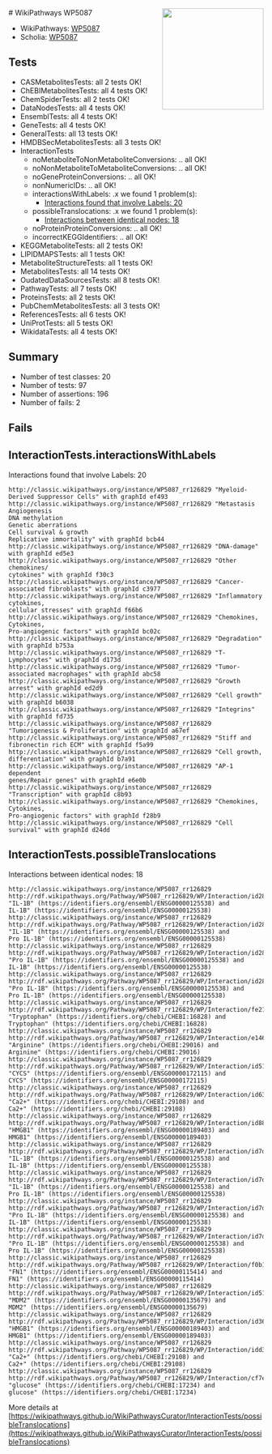 <img style="float: right; width: 200px" src="https://upload.wikimedia.org/wikipedia/commons/thumb/8/83/Wplogo_with_text_500.png/640px-Wplogo_with_text_500.png" />
# WikiPathways WP5087

* WikiPathways: [WP5087](https://wikipathways.org/pathways/WP5087)
* Scholia: [WP5087](https://scholia.toolforge.org/wikipathways/WP5087)
## Tests
* CASMetabolitesTests: all 2 tests OK!
* ChEBIMetabolitesTests: all 4 tests OK!
* ChemSpiderTests: all 2 tests OK!
* DataNodesTests: all 4 tests OK!
* EnsemblTests: all 4 tests OK!
* GeneTests: all 4 tests OK!
* GeneralTests: all 13 tests OK!
* HMDBSecMetabolitesTests: all 3 tests OK!
* InteractionTests
    * noMetaboliteToNonMetaboliteConversions: .. all OK!
    * noNonMetaboliteToMetaboliteConversions: .. all OK!
    * noGeneProteinConversions: .. all OK!
    * nonNumericIDs: .. all OK!
    * interactionsWithLabels: .x we found 1 problem(s):
        * [Interactions found that involve Labels: 20](#fe97a8d7)
    * possibleTranslocations: .x we found 1 problem(s):
        * [Interactions between identical nodes: 18](#661ebef2)
    * noProteinProteinConversions: .. all OK!
    * incorrectKEGGIdentifiers: .. all OK!
* KEGGMetaboliteTests: all 2 tests OK!
* LIPIDMAPSTests: all 1 tests OK!
* MetaboliteStructureTests: all 1 tests OK!
* MetabolitesTests: all 14 tests OK!
* OudatedDataSourcesTests: all 8 tests OK!
* PathwayTests: all 7 tests OK!
* ProteinsTests: all 2 tests OK!
* PubChemMetabolitesTests: all 3 tests OK!
* ReferencesTests: all 6 tests OK!
* UniProtTests: all 5 tests OK!
* WikidataTests: all 4 tests OK!


## Summary

* Number of test classes: 20
* Number of tests: 97
* Number of assertions: 196
* Number of fails: 2

## Fails

<a name="fe97a8d7" />

## InteractionTests.interactionsWithLabels

Interactions found that involve Labels: 20
```
http://classic.wikipathways.org/instance/WP5087_rr126829 "Myeloid-Derived Suppressor Cells" with graphId ef493
http://classic.wikipathways.org/instance/WP5087_rr126829 "Metastasis
Angiogenesis
DNA methylation
Genetic aberrations
Cell survival & growth
Replicative immortality" with graphId bcb44
http://classic.wikipathways.org/instance/WP5087_rr126829 "DNA-damage" with graphId ed5e3
http://classic.wikipathways.org/instance/WP5087_rr126829 "Other chemokines/
cytokines" with graphId f30c3
http://classic.wikipathways.org/instance/WP5087_rr126829 "Cancer-associated fibroblasts" with graphId c3977
http://classic.wikipathways.org/instance/WP5087_rr126829 "Inflammatory cytokines,
cellular stresses" with graphId f66b6
http://classic.wikipathways.org/instance/WP5087_rr126829 "Chemokines, Cytokines,
Pro-angiogenic factors" with graphId bc02c
http://classic.wikipathways.org/instance/WP5087_rr126829 "Degradation" with graphId b753a
http://classic.wikipathways.org/instance/WP5087_rr126829 "T-Lymphocytes" with graphId d173d
http://classic.wikipathways.org/instance/WP5087_rr126829 "Tumor-associated macrophages" with graphId abc58
http://classic.wikipathways.org/instance/WP5087_rr126829 "Growth arrest" with graphId ed2d9
http://classic.wikipathways.org/instance/WP5087_rr126829 "Cell growth" with graphId b6038
http://classic.wikipathways.org/instance/WP5087_rr126829 "Integrins" with graphId fd735
http://classic.wikipathways.org/instance/WP5087_rr126829 "Tumorigenesis & Proliferation" with graphId a67ef
http://classic.wikipathways.org/instance/WP5087_rr126829 "Stiff and 
fibronectin rich ECM" with graphId f5a99
http://classic.wikipathways.org/instance/WP5087_rr126829 "Cell growth,
differentiation" with graphId b7a91
http://classic.wikipathways.org/instance/WP5087_rr126829 "AP-1 dependent 
genes/Repair genes" with graphId e6e0b
http://classic.wikipathways.org/instance/WP5087_rr126829 "Transcription" with graphId c8b93
http://classic.wikipathways.org/instance/WP5087_rr126829 "Chemokines, Cytokines,
Pro-angiogenic factors" with graphId f28b9
http://classic.wikipathways.org/instance/WP5087_rr126829 "Cell survival" with graphId d24dd
```

<a name="661ebef2" />

## InteractionTests.possibleTranslocations

Interactions between identical nodes: 18
```
http://classic.wikipathways.org/instance/WP5087_rr126829 http://rdf.wikipathways.org/Pathway/WP5087_rr126829/WP/Interaction/id287b2937 "IL-1B" (https://identifiers.org/ensembl/ENSG00000125538) and 
IL-1B" (https://identifiers.org/ensembl/ENSG00000125538)
http://classic.wikipathways.org/instance/WP5087_rr126829 http://rdf.wikipathways.org/Pathway/WP5087_rr126829/WP/Interaction/id287b2937 "IL-1B" (https://identifiers.org/ensembl/ENSG00000125538) and 
Pro IL-1B" (https://identifiers.org/ensembl/ENSG00000125538)
http://classic.wikipathways.org/instance/WP5087_rr126829 http://rdf.wikipathways.org/Pathway/WP5087_rr126829/WP/Interaction/id287b2937 "Pro IL-1B" (https://identifiers.org/ensembl/ENSG00000125538) and 
IL-1B" (https://identifiers.org/ensembl/ENSG00000125538)
http://classic.wikipathways.org/instance/WP5087_rr126829 http://rdf.wikipathways.org/Pathway/WP5087_rr126829/WP/Interaction/id287b2937 "Pro IL-1B" (https://identifiers.org/ensembl/ENSG00000125538) and 
Pro IL-1B" (https://identifiers.org/ensembl/ENSG00000125538)
http://classic.wikipathways.org/instance/WP5087_rr126829 http://rdf.wikipathways.org/Pathway/WP5087_rr126829/WP/Interaction/fe21b "Tryptophan" (https://identifiers.org/chebi/CHEBI:16828) and 
Tryptophan" (https://identifiers.org/chebi/CHEBI:16828)
http://classic.wikipathways.org/instance/WP5087_rr126829 http://rdf.wikipathways.org/Pathway/WP5087_rr126829/WP/Interaction/e146d "Arginine" (https://identifiers.org/chebi/CHEBI:29016) and 
Arginine" (https://identifiers.org/chebi/CHEBI:29016)
http://classic.wikipathways.org/instance/WP5087_rr126829 http://rdf.wikipathways.org/Pathway/WP5087_rr126829/WP/Interaction/id5141967 "CYCS" (https://identifiers.org/ensembl/ENSG00000172115) and 
CYCS" (https://identifiers.org/ensembl/ENSG00000172115)
http://classic.wikipathways.org/instance/WP5087_rr126829 http://rdf.wikipathways.org/Pathway/WP5087_rr126829/WP/Interaction/id63d8358f "Ca2+" (https://identifiers.org/chebi/CHEBI:29108) and 
Ca2+" (https://identifiers.org/chebi/CHEBI:29108)
http://classic.wikipathways.org/instance/WP5087_rr126829 http://rdf.wikipathways.org/Pathway/WP5087_rr126829/WP/Interaction/id88ea942b "HMGB1" (https://identifiers.org/ensembl/ENSG00000189403) and 
HMGB1" (https://identifiers.org/ensembl/ENSG00000189403)
http://classic.wikipathways.org/instance/WP5087_rr126829 http://rdf.wikipathways.org/Pathway/WP5087_rr126829/WP/Interaction/id7d820536 "IL-1B" (https://identifiers.org/ensembl/ENSG00000125538) and 
IL-1B" (https://identifiers.org/ensembl/ENSG00000125538)
http://classic.wikipathways.org/instance/WP5087_rr126829 http://rdf.wikipathways.org/Pathway/WP5087_rr126829/WP/Interaction/id7d820536 "IL-1B" (https://identifiers.org/ensembl/ENSG00000125538) and 
Pro IL-1B" (https://identifiers.org/ensembl/ENSG00000125538)
http://classic.wikipathways.org/instance/WP5087_rr126829 http://rdf.wikipathways.org/Pathway/WP5087_rr126829/WP/Interaction/id7d820536 "Pro IL-1B" (https://identifiers.org/ensembl/ENSG00000125538) and 
IL-1B" (https://identifiers.org/ensembl/ENSG00000125538)
http://classic.wikipathways.org/instance/WP5087_rr126829 http://rdf.wikipathways.org/Pathway/WP5087_rr126829/WP/Interaction/id7d820536 "Pro IL-1B" (https://identifiers.org/ensembl/ENSG00000125538) and 
Pro IL-1B" (https://identifiers.org/ensembl/ENSG00000125538)
http://classic.wikipathways.org/instance/WP5087_rr126829 http://rdf.wikipathways.org/Pathway/WP5087_rr126829/WP/Interaction/f0b13 "FN1" (https://identifiers.org/ensembl/ENSG00000115414) and 
FN1" (https://identifiers.org/ensembl/ENSG00000115414)
http://classic.wikipathways.org/instance/WP5087_rr126829 http://rdf.wikipathways.org/Pathway/WP5087_rr126829/WP/Interaction/id51322b50 "MDM2" (https://identifiers.org/ensembl/ENSG00000135679) and 
MDM2" (https://identifiers.org/ensembl/ENSG00000135679)
http://classic.wikipathways.org/instance/WP5087_rr126829 http://rdf.wikipathways.org/Pathway/WP5087_rr126829/WP/Interaction/id369f4a02 "HMGB1" (https://identifiers.org/ensembl/ENSG00000189403) and 
HMGB1" (https://identifiers.org/ensembl/ENSG00000189403)
http://classic.wikipathways.org/instance/WP5087_rr126829 http://rdf.wikipathways.org/Pathway/WP5087_rr126829/WP/Interaction/idd3be9b18 "Ca2+" (https://identifiers.org/chebi/CHEBI:29108) and 
Ca2+" (https://identifiers.org/chebi/CHEBI:29108)
http://classic.wikipathways.org/instance/WP5087_rr126829 http://rdf.wikipathways.org/Pathway/WP5087_rr126829/WP/Interaction/cf7e3 "glucose" (https://identifiers.org/chebi/CHEBI:17234) and 
glucose" (https://identifiers.org/chebi/CHEBI:17234)
```

More details at [https://wikipathways.github.io/WikiPathwaysCurator/InteractionTests/possibleTranslocations](https://wikipathways.github.io/WikiPathwaysCurator/InteractionTests/possibleTranslocations)

